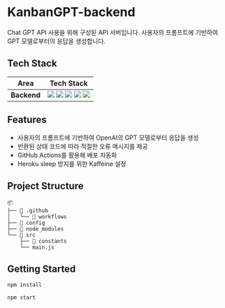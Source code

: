 # KanbanGPT-backend

Chat GPT API 사용을 위해 구성된 API 서버입니다.
사용자의 프롬프트에 기반하여 GPT 모델로부터의 응답을 생성합니다.

## Tech Stack

<div align=center>

|    Area     |                                                                                                                                                                                                                                                                         Tech Stack                                                                                                                                                                                                                                                                          |
| :---------: | :---------------------------------------------------------------------------------------------------------------------------------------------------------------------------------------------------------------------------------------------------------------------------------------------------------------------------------------------------------------------------------------------------------------------------------------------------------------------------------------------------------------------------------------------------------: |
| **Backend** | <img src="https://img.shields.io/badge/Node.js-339933.svg?style=for-the-badge&logo=Node.js&logoColor=white"> <img src="https://img.shields.io/badge/express-000000.svg?style=for-the-badge&logo=express&logoColor=white"> <img src="https://img.shields.io/badge/axios-5A29E4?style=for-the-badge&logo=axios&logoColor=white"> <img src="https://img.shields.io/badge/github_actions-2088FF?style=for-the-badge&logo=githubactions&logoColor=white"> <img src="https://img.shields.io/badge/heroku-430098?style=for-the-badge&logo=heroku&logoColor=white"> |

</div>

## Features

- 사용자의 프롬프트에 기반하여 OpenAI의 GPT 모델로부터 응답을 생성
- 반환된 상태 코드에 따라 적절한 오류 메시지를 제공
- GitHub Actions를 활용해 배포 자동화
- Heroku sleep 방지를 위한 Kaffeine 설정

## Project Structure

```
📦
├── 📂 .github
│   └── 📂 workflows
├── 📂 config
├── 📂 node_modules
└── 📂 src
    ├── 📂 constants
    └── main.js
```

## Getting Started

```bash
npm install
```

```bash
npm start
```
